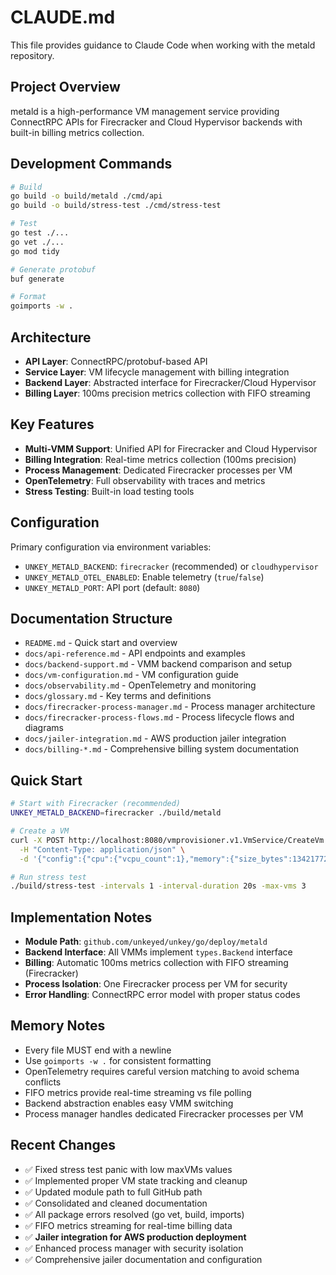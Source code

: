 # CLAUDE.md

This file provides guidance to Claude Code when working with the metald repository.

## Project Overview

metald is a high-performance VM management service providing ConnectRPC APIs for Firecracker and Cloud Hypervisor backends with built-in billing metrics collection.

## Development Commands

```bash
# Build
go build -o build/metald ./cmd/api
go build -o build/stress-test ./cmd/stress-test

# Test
go test ./...
go vet ./...
go mod tidy

# Generate protobuf
buf generate

# Format
goimports -w .
```

## Architecture

- **API Layer**: ConnectRPC/protobuf-based API
- **Service Layer**: VM lifecycle management with billing integration
- **Backend Layer**: Abstracted interface for Firecracker/Cloud Hypervisor
- **Billing Layer**: 100ms precision metrics collection with FIFO streaming

## Key Features

- **Multi-VMM Support**: Unified API for Firecracker and Cloud Hypervisor
- **Billing Integration**: Real-time metrics collection (100ms precision)
- **Process Management**: Dedicated Firecracker processes per VM
- **OpenTelemetry**: Full observability with traces and metrics
- **Stress Testing**: Built-in load testing tools

## Configuration

Primary configuration via environment variables:
- `UNKEY_METALD_BACKEND`: `firecracker` (recommended) or `cloudhypervisor`
- `UNKEY_METALD_OTEL_ENABLED`: Enable telemetry (`true`/`false`)
- `UNKEY_METALD_PORT`: API port (default: `8080`)

## Documentation Structure

- `README.md` - Quick start and overview
- `docs/api-reference.md` - API endpoints and examples
- `docs/backend-support.md` - VMM backend comparison and setup
- `docs/vm-configuration.md` - VM configuration guide
- `docs/observability.md` - OpenTelemetry and monitoring
- `docs/glossary.md` - Key terms and definitions
- `docs/firecracker-process-manager.md` - Process manager architecture
- `docs/firecracker-process-flows.md` - Process lifecycle flows and diagrams
- `docs/jailer-integration.md` - AWS production jailer integration
- `docs/billing-*.md` - Comprehensive billing system documentation

## Quick Start

```bash
# Start with Firecracker (recommended)
UNKEY_METALD_BACKEND=firecracker ./build/metald

# Create a VM
curl -X POST http://localhost:8080/vmprovisioner.v1.VmService/CreateVm \
  -H "Content-Type: application/json" \
  -d '{"config":{"cpu":{"vcpu_count":1},"memory":{"size_bytes":134217728},"boot":{"kernel_path":"/opt/vm-assets/vmlinux","kernel_args":"console=ttyS0 reboot=k panic=1 pci=off"},"storage":[{"path":"/opt/vm-assets/rootfs.ext4","readonly":false}]}}'

# Run stress test
./build/stress-test -intervals 1 -interval-duration 20s -max-vms 3
```

## Implementation Notes

- **Module Path**: `github.com/unkeyed/unkey/go/deploy/metald`
- **Backend Interface**: All VMMs implement `types.Backend` interface
- **Billing**: Automatic 100ms metrics collection with FIFO streaming (Firecracker)
- **Process Isolation**: One Firecracker process per VM for security
- **Error Handling**: ConnectRPC error model with proper status codes

## Memory Notes

- Every file MUST end with a newline
- Use `goimports -w .` for consistent formatting
- OpenTelemetry requires careful version matching to avoid schema conflicts
- FIFO metrics provide real-time streaming vs file polling
- Backend abstraction enables easy VMM switching
- Process manager handles dedicated Firecracker processes per VM

## Recent Changes

- ✅ Fixed stress test panic with low maxVMs values
- ✅ Implemented proper VM state tracking and cleanup
- ✅ Updated module path to full GitHub path
- ✅ Consolidated and cleaned documentation
- ✅ All package errors resolved (go vet, build, imports)
- ✅ FIFO metrics streaming for real-time billing data
- ✅ **Jailer integration for AWS production deployment**
- ✅ Enhanced process manager with security isolation
- ✅ Comprehensive jailer documentation and configuration

